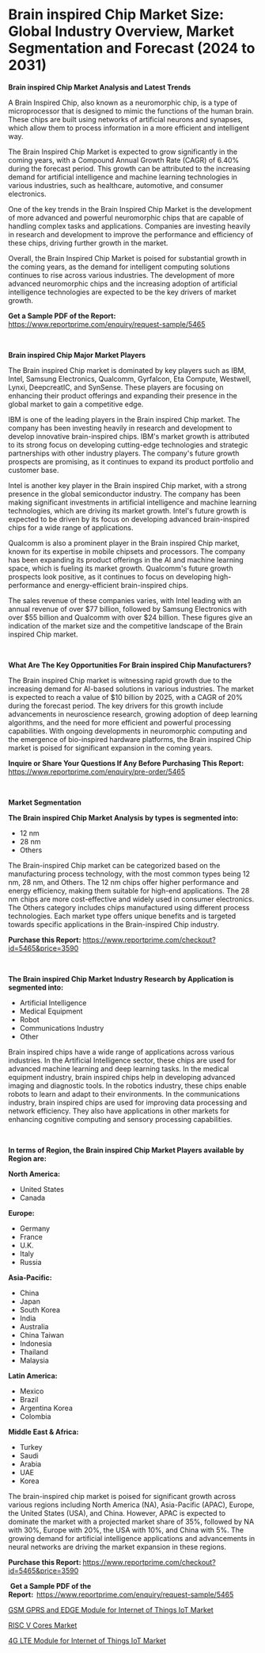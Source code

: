 <p><h1>Brain inspired Chip Market Size: Global Industry Overview, Market Segmentation and Forecast (2024 to 2031)</h1></p><p><strong>Brain inspired Chip Market Analysis and Latest Trends</strong></p>
<p><p>A Brain Inspired Chip, also known as a neuromorphic chip, is a type of microprocessor that is designed to mimic the functions of the human brain. These chips are built using networks of artificial neurons and synapses, which allow them to process information in a more efficient and intelligent way.</p><p>The Brain Inspired Chip Market is expected to grow significantly in the coming years, with a Compound Annual Growth Rate (CAGR) of 6.40% during the forecast period. This growth can be attributed to the increasing demand for artificial intelligence and machine learning technologies in various industries, such as healthcare, automotive, and consumer electronics.</p><p>One of the key trends in the Brain Inspired Chip Market is the development of more advanced and powerful neuromorphic chips that are capable of handling complex tasks and applications. Companies are investing heavily in research and development to improve the performance and efficiency of these chips, driving further growth in the market.</p><p>Overall, the Brain Inspired Chip Market is poised for substantial growth in the coming years, as the demand for intelligent computing solutions continues to rise across various industries. The development of more advanced neuromorphic chips and the increasing adoption of artificial intelligence technologies are expected to be the key drivers of market growth.</p></p>
<p><strong>Get a Sample PDF of the Report:&nbsp;</strong> <a href="https://www.reportprime.com/enquiry/request-sample/5465">https://www.reportprime.com/enquiry/request-sample/5465</a></p>
<p>&nbsp;</p>
<p><strong>Brain inspired Chip Major Market Players</strong></p>
<p><p>The Brain inspired Chip market is dominated by key players such as IBM, Intel, Samsung Electronics, Qualcomm, Gyrfalcon, Eta Compute, Westwell, Lynxi, DeepcreatIC, and SynSense. These players are focusing on enhancing their product offerings and expanding their presence in the global market to gain a competitive edge.</p><p>IBM is one of the leading players in the Brain inspired Chip market. The company has been investing heavily in research and development to develop innovative brain-inspired chips. IBM's market growth is attributed to its strong focus on developing cutting-edge technologies and strategic partnerships with other industry players. The company's future growth prospects are promising, as it continues to expand its product portfolio and customer base.</p><p>Intel is another key player in the Brain inspired Chip market, with a strong presence in the global semiconductor industry. The company has been making significant investments in artificial intelligence and machine learning technologies, which are driving its market growth. Intel's future growth is expected to be driven by its focus on developing advanced brain-inspired chips for a wide range of applications.</p><p>Qualcomm is also a prominent player in the Brain inspired Chip market, known for its expertise in mobile chipsets and processors. The company has been expanding its product offerings in the AI and machine learning space, which is fueling its market growth. Qualcomm's future growth prospects look positive, as it continues to focus on developing high-performance and energy-efficient brain-inspired chips.</p><p>The sales revenue of these companies varies, with Intel leading with an annual revenue of over $77 billion, followed by Samsung Electronics with over $55 billion and Qualcomm with over $24 billion. These figures give an indication of the market size and the competitive landscape of the Brain inspired Chip market.</p></p>
<p>&nbsp;</p>
<p><strong>What Are The Key Opportunities For Brain inspired Chip Manufacturers?</strong></p>
<p><p>The Brain inspired Chip market is witnessing rapid growth due to the increasing demand for AI-based solutions in various industries. The market is expected to reach a value of $10 billion by 2025, with a CAGR of 20% during the forecast period. The key drivers for this growth include advancements in neuroscience research, growing adoption of deep learning algorithms, and the need for more efficient and powerful processing capabilities. With ongoing developments in neuromorphic computing and the emergence of bio-inspired hardware platforms, the Brain inspired Chip market is poised for significant expansion in the coming years.</p></p>
<p><strong>Inquire or Share Your Questions If Any Before Purchasing This Report:</strong> <a href="https://www.reportprime.com/enquiry/pre-order/5465">https://www.reportprime.com/enquiry/pre-order/5465</a></p>
<p>&nbsp;</p>
<p><strong>Market Segmentation</strong></p>
<p><strong>The Brain inspired Chip Market Analysis by types is segmented into:</strong></p>
<p><ul><li>12 nm</li><li>28 nm</li><li>Others</li></ul></p>
<p><p>The Brain-inspired Chip market can be categorized based on the manufacturing process technology, with the most common types being 12 nm, 28 nm, and Others. The 12 nm chips offer higher performance and energy efficiency, making them suitable for high-end applications. The 28 nm chips are more cost-effective and widely used in consumer electronics. The Others category includes chips manufactured using different process technologies. Each market type offers unique benefits and is targeted towards specific applications in the Brain-inspired Chip industry.</p></p>
<p><strong>Purchase this Report:&nbsp;</strong><a href="https://www.reportprime.com/checkout?id=5465&price=3590">https://www.reportprime.com/checkout?id=5465&price=3590</a></p>
<p>&nbsp;</p>
<p><strong>The Brain inspired Chip Market Industry Research by Application is segmented into:</strong></p>
<p><ul><li>Artificial Intelligence</li><li>Medical Equipment</li><li>Robot</li><li>Communications Industry</li><li>Other</li></ul></p>
<p><p>Brain inspired chips have a wide range of applications across various industries. In the Artificial Intelligence sector, these chips are used for advanced machine learning and deep learning tasks. In the medical equipment industry, brain inspired chips help in developing advanced imaging and diagnostic tools. In the robotics industry, these chips enable robots to learn and adapt to their environments. In the communications industry, brain inspired chips are used for improving data processing and network efficiency. They also have applications in other markets for enhancing cognitive computing and sensory processing capabilities.</p></p>
<p>&nbsp;</p>
<p><strong>In terms of Region, the Brain inspired Chip Market Players available by Region are:</strong></p>
<p>
    <p> <strong> North America: </strong>
        <ul>
            <li>United States</li>
            <li>Canada</li>
        </ul>
        </p> 
    <p> <strong> Europe: </strong>
        <ul>
            <li>Germany</li>
            <li>France</li>
            <li>U.K.</li>
            <li>Italy</li>
            <li>Russia</li>
        </ul>
        </p> 
    <p> <strong> Asia-Pacific: </strong>
        <ul>
            <li>China</li>
            <li>Japan</li>
            <li>South Korea</li>
            <li>India</li>
            <li>Australia</li>
            <li>China Taiwan</li>
            <li>Indonesia</li>
            <li>Thailand</li>
            <li>Malaysia</li>
        </ul>
        </p> 
    <p> <strong> Latin America: </strong>
        <ul>
            <li>Mexico</li>
            <li>Brazil</li>
            <li>Argentina Korea</li>
            <li>Colombia</li>
        </ul>
        </p> 
    <p> <strong> Middle East & Africa: </strong>
        <ul>
            <li>Turkey</li>
            <li>Saudi</li>
            <li>Arabia</li>
            <li>UAE</li>
            <li>Korea</li>
        </ul>
    </p>
    </p>
<p><p>The brain-inspired chip market is poised for significant growth across various regions including North America (NA), Asia-Pacific (APAC), Europe, the United States (USA), and China. However, APAC is expected to dominate the market with a projected market share of 35%, followed by NA with 30%, Europe with 20%, the USA with 10%, and China with 5%. The growing demand for artificial intelligence applications and advancements in neural networks are driving the market expansion in these regions.</p></p>
<p><strong>Purchase this Report: </strong><a href="https://www.reportprime.com/checkout?id=5465&price=3590">https://www.reportprime.com/checkout?id=5465&price=3590</a></p>
<p>&nbsp;<strong>Get a Sample PDF of the Report:&nbsp;&nbsp;</strong><a href="https://www.reportprime.com/enquiry/request-sample/5465">https://www.reportprime.com/enquiry/request-sample/5465</a></p>
<p><strong></strong></p>
<p><p><a href="https://github.com/kosella/Market-Research-Report-List-2/blob/main/gsm-gprs-and-edge-module-for-internet-of-things-iot-market.md">GSM GPRS and EDGE Module for Internet of Things IoT Market</a></p><p><a href="https://github.com/kufem1/Market-Research-Report-List-2/blob/main/risc-v-cores-market.md">RISC V Cores Market</a></p><p><a href="https://github.com/nathandecarvalho/Market-Research-Report-List-2/blob/main/4g-lte-module-for-internet-of-things-iot-market.md">4G LTE Module for Internet of Things IoT Market</a></p></p>